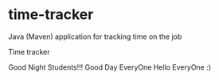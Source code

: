 # time-tracker
Java (Maven) application for tracking time on the job

Time tracker

Good Night Students!!!
Good Day EveryOne
Hello EveryOne :)
